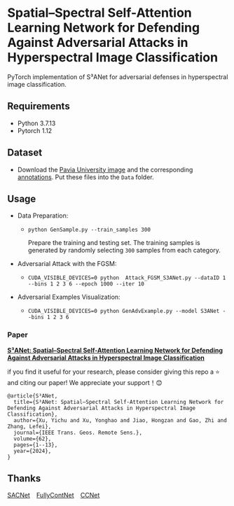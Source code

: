 # Spatial–Spectral Self-Attention Learning Network for Defending Against Adversarial Attacks in Hyperspectral Image Classification

PyTorch implementation of S³ANet for adversarial defenses in hyperspectral image classification.

## Requirements
* Python 3.7.13
* Pytorch 1.12

## Dataset
* Download the [Pavia University image](http://www.ehu.eus/ccwintco/uploads/e/ee/PaviaU.mat) and the corresponding [annotations](http://www.ehu.eus/ccwintco/uploads/5/50/PaviaU_gt.mat). Put these files into the `Data` folder.

## Usage
* Data Preparation:
  - `python GenSample.py --train_samples 300`
 
    Prepare the training and testing set. The training samples is generated by randomly selecting `300` samples from each category.
    
* Adversarial Attack with the FGSM:
  - `CUDA_VISIBLE_DEVICES=0 python  Attack_FGSM_S3ANet.py --dataID 1 --bins 1 2 3 6 --epoch 1000 --iter 10`

* Adversarial Examples Visualization:
  - `CUDA_VISIBLE_DEVICES=0 python GenAdvExample.py --model S3ANet --bins 1 2 3 6`
  
### Paper
**[S³ANet: Spatial–Spectral Self-Attention Learning Network for Defending Against Adversarial Attacks in Hyperspectral Image Classification](https://ieeexplore.ieee.org/document/10478963)**

if you find it useful for your research, please consider giving this repo a ⭐ and citing our paper! We appreciate your support！😊

```
@article{S³ANet,
  title={S³ANet: Spatial–Spectral Self-Attention Learning Network for Defending Against Adversarial Attacks in Hyperspectral Image Classification}, 
  author={Xu, Yichu and Xu, Yonghao and Jiao, Hongzan and Gao, Zhi and Zhang, Lefei},
  journal={IEEE Trans. Geos. Remote Sens.},  
  volume={62},
  pages={1--13},
  year={2024},
}
```

## Thanks
[SACNet](https://github.com/YonghaoXu/SACNet) &ensp; [FullyContNet](https://github.com/DotWang/FullyContNet) &ensp; [CCNet](https://github.com/speedinghzl/CCNet) &ensp;
